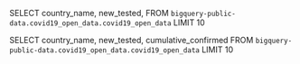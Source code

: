 SELECT country_name,
new_tested,
FROM `bigquery-public-data.covid19_open_data.covid19_open_data` LIMIT 10


SELECT country_name,
new_tested,
cumulative_confirmed
FROM `bigquery-public-data.covid19_open_data.covid19_open_data` LIMIT 10
